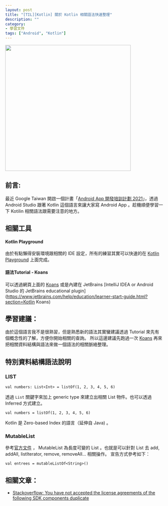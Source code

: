 ```yaml
---
layout: post
title: "[TIL][Kotlin] 關於 Kotlin 相關語法快速整理"
description: ""
category: 
- 學習文件
tags: ["Android", "Kotlin"]
---
```


<img src="https://logo-logos.com/wp-content/uploads/2016/10/Kotlin_logo_image_picture.png" width="400px">



## 前言:

最近 Google Taiwan 開啟一個計畫「[Android App 開發培訓計劃 2021](https://events.withgoogle.com/android-study-jam-twhk-2021/)」，透過 Android Studio 跟著 Kotlin 這個語言來讓大家寫 Android App 。趁機順便學習一下 Kotilin 相關語法跟需要注意的地方。




## 相關工具 

<a id="setup"></a>

#### Kotlin Playground

由於有點懶得安裝環境跟相關的 IDE 設定，所有的練習其實可以快速的在 [Kotlin Playground](https://play.kotlinlang.org/) 上面完成。

#### 語法Tutorial - Koans

可以透過網頁上面的 [Koans](https://play.kotlinlang.org/koans) 或是內建在 JetBrains [IntelliJ IDEA or Android Studio 的 JetBrains educational plugin](https://www.jetbrains.com/help/education/learner-start-guide.html?section=Kotlin Koans) 



## 學習建議：

由於這個語言我不是很熟習，但是熟悉新的語法其實蠻建議透過 Tutorial 來先有個概念性的了解，方便你開始相關的查詢。 所以這邊建議先跑過一次  [Koans](https://play.kotlinlang.org/koans)  再來把相關資料結構與語法來做一個語法的相關脈絡整理。



## 特別資料結構語法說明

### LIST 

```
val numbers: List<Int> = listOf(1, 2, 3, 4, 5, 6)
```

透過 `List` 關鍵字來加上 generic type 來建立出相關 List 物件。也可以透過 Inferred 方式建立。

```
val numbers = listOf(1, 2, 3, 4, 5, 6)
```

Kotlin 是 Zero-based Index 的語言（延伸自 Java) 。

### MutableList

參考[官方文件](https://kotlinlang.org/api/latest/jvm/stdlib/kotlin.collections/-mutable-list/) ， MutableList 為長度可變的 List 。也就是可以針對 List 去 add, addAll, listIterator, remove, removeAll... 相關操作。 宣告方式參考如下：

```
val entrees = mutableListOf<String>()
```





## 相關文章：

<a id="refer"></a>

- [Stackoverflow: You have not accepted the license agreements of the following SDK components duplicate](https://stackoverflow.com/questions/39760172/you-have-not-accepted-the-license-agreements-of-the-following-sdk-components)

